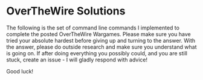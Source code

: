 # OverTheWire Solutions

The following is the set of command line commands I implemented to complete the posted OverTheWire Wargames. Please make sure you have tried your absolute hardest before giving up and turning to the answer. With the answer, please do outside research and make sure you understand what is going on. If after doing everything you possibly could, and you are still stuck, create an issue - I will gladly respond with advice!

Good luck! 
 
